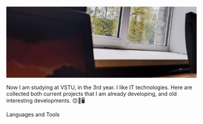 ![Header](https://github.com/ivaningrigorii/ivaningrigorii/blob/main/assets/back.jpg)

Now I am studying at VSTU, in the 3rd year.
I like IT technologies. Here are collected both current projects that I am already developing, and old interesting developments. 😊🎒🖥️


Languages and Tools